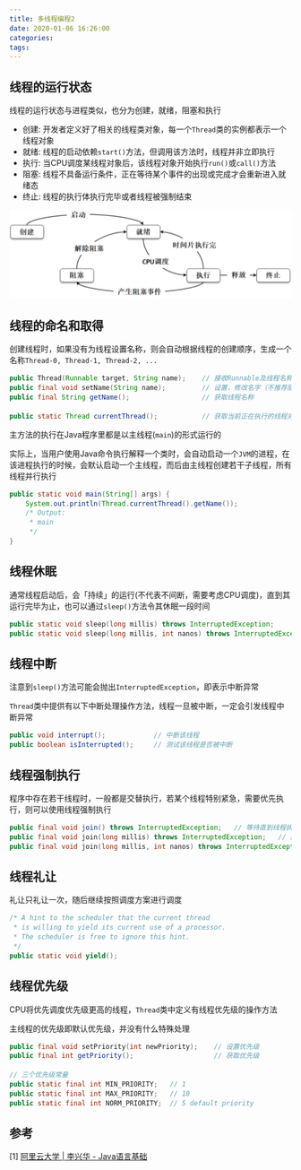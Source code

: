 ```yaml
---
title: 多线程编程2
date: 2020-01-06 16:26:00
categories: 
tags:
---
```

## 线程的运行状态
线程的运行状态与进程类似，也分为创建，就绪，阻塞和执行

- 创建: 开发者定义好了相关的线程类对象，每一个`Thread`类的实例都表示一个线程对象
- 就绪: 线程的启动依赖`start()`方法，但调用该方法时，线程并非立即执行
- 执行: 当CPU调度某线程对象后，该线程对象开始执行`run()`或`call()`方法
- 阻塞: 线程不具备运行条件，正在等待某个事件的出现或完成才会重新进入就绪态
- 终止: 线程的执行体执行完毕或者线程被强制结束

![线程的运行状态](/img/Java/MultiThreadState.png)

## 线程的命名和取得
创建线程时，如果没有为线程设置名称，则会自动根据线程的创建顺序，生成一个名称`Thread-0, Thread-1, Thread-2, ...`

```java
public Thread​(Runnable target, String name);    // 接收Runnable及线程名称
public final void setName​(String name);         // 设置，修改名字（不推荐随意修改名称）
public final String getName();                  // 获取线程名称

public static Thread currentThread();           // 获取当前正在执行的线程对象
```

主方法的执行在Java程序里都是以主线程(`main`)的形式运行的

实际上，当用户使用Java命令执行解释一个类时，会自动启动一个`JVM`的进程，在该进程执行的时候，会默认启动一个主线程，而后由主线程创建若干子线程，所有线程并行执行

```java
public static void main(String[] args) {
    System.out.println(Thread.currentThread().getName()); 
    /* Output:
     * main
     */
}
```

## 线程休眠
通常线程启动后，会「持续」的运行(不代表不间断，需要考虑CPU调度)，直到其运行完毕为止，也可以通过`sleep()`方法令其休眠一段时间

```java
public static void sleep​(long millis) throws InterruptedException;
public static void sleep​(long millis, int nanos) throws InterruptedException;
```

## 线程中断
注意到`sleep()`方法可能会抛出`InterruptedException`，即表示中断异常

`Thread`类中提供有以下中断处理操作方法，线程一旦被中断，一定会引发线程中断异常

```java
public void interrupt();            // 中断该线程
public boolean isInterrupted();     // 测试该线程是否被中断
```

## 线程强制执行
程序中存在若干线程时，一般都是交替执行，若某个线程特别紧急，需要优先执行，则可以使用线程强制执行

```java
public final void join() throws InterruptedException;   // 等待直到线程执行完毕
public final void join​(long millis) throws InterruptedException;   // 最多等待若干毫秒
public final void join​(long millis, int nanos) throws InterruptedException;
```

## 线程礼让
礼让只礼让一次，随后继续按照调度方案进行调度

```java
/* A hint to the scheduler that the current thread 
 * is willing to yield its current use of a processor.
 * The scheduler is free to ignore this hint.
 */
public static void yield();
```

## 线程优先级
CPU将优先调度优先级更高的线程，`Thread`类中定义有线程优先级的操作方法

主线程的优先级即默认优先级，并没有什么特殊处理

```java
public final void setPriority​(int newPriority);    // 设置优先级
public final int getPriority();                    // 获取优先级

// 三个优先级常量
public static final int MIN_PRIORITY;   // 1
public static final int MAX_PRIORITY;   // 10
public static final int NORM_PRIORITY;  // 5 default priority
```

## 参考
[1] [阿里云大学 | 李兴华 - Java语言基础](https://edu.aliyun.com/roadmap/java?spm=5176.13345299.1392477.3.63ddf153q7QkVf)






